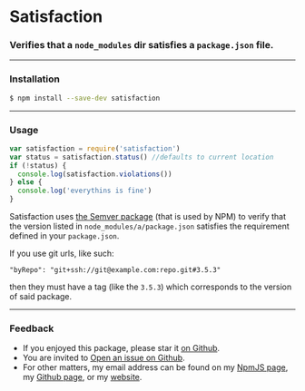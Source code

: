 # Satisfaction

<!-- [![Build Status](https://travis-ci.org/danyshaanan/satisfaction.png?branch=master)](https://travis-ci.org/danyshaanan/satisfaction) -->

### Verifies that a `node_modules` dir satisfies a `package.json` file.

* * *
### Installation
```bash
$ npm install --save-dev satisfaction
```
* * *
### Usage

```js
var satisfaction = require('satisfaction')
var status = satisfaction.status() //defaults to current location
if (!status) {
  console.log(satisfaction.violations())
} else {
  console.log('everythins is fine')
}
```

Satisfaction uses
[the Semver package](https://github.com/npm/node-semver)
(that is used by NPM) to verify that the version listed in `node_modules/a/package.json`
satisfies the requirement defined in your `package.json`.

If you use git urls, like such:
```
"byRepo": "git+ssh://git@example.com:repo.git#3.5.3"
```
then they must have a tag (like the `3.5.3`) which corresponds
to the version of said package.

* * *
### Feedback
* If you enjoyed this package, please star it [on Github](https://github.com/danyshaanan/satisfaction).
* You are invited to [Open an issue on Github](https://github.com/danyshaanan/satisfaction/issues).
* For other matters, my email address can be found on my [NpmJS page](https://www.npmjs.org/~danyshaanan), my [Github page](https://github.com/danyshaanan), or my [website](http://danyshaanan.com/).
